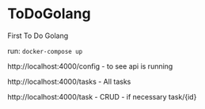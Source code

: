 # ToDoGolang
First To Do Golang

run:  ```docker-compose up```

http://localhost:4000/config  -  to see api is running

http://localhost:4000/tasks  -  All tasks

http://localhost:4000/task  -  CRUD  -  if necessary task/{id}
